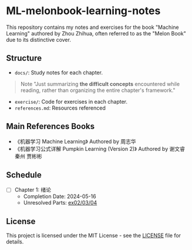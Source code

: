 # ML-melonbook-learning-notes

This repository contains my notes and exercises for the book "Machine Learning" authored by Zhou Zhihua, often referred to as the "Melon Book" due to its distinctive cover.

## Structure

- `docs/`: Study notes for each chapter.
> Note
> "Just summarizing **the difficult concepts** encountered while reading, rather than organizing the entire chapter's framework."
- `exercise/`: Code for exercises in each chapter.
- `references.md`: Resources referenced

## Main References Books

- 《机器学习 Machine Learning》 Authored by 周志华
- 《机器学习公式详解 Pumpkin Learning (Version 2)》 Authored by 谢文睿 秦州 贾彬彬

## Schedule

- [ ] Chapter 1: 绪论
  - Completion Date: 2024-05-16
  - Unresolved Parts: [ex02/03/04](./exercise/chapter01.md)
  
## License

This project is licensed under the MIT License - see the [LICENSE](LICENSE.md) file for details.
